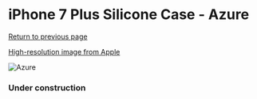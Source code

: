 # iPhone 7 Plus Silicone Case - Azure

[Return to previous page](/iphone_7)

[High-resolution image from Apple](https://store.storeimages.cdn-apple.com/8756/as-images.apple.com/is/MQ0M2?wid=4500&hei=4500&fmt=png)

<div style="width: 384px"><img src="/everypreview/MQ0M2.png" alt="Azure"></div>

### Under construction
